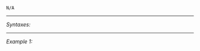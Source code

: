 `N/A`


---
*Syntaxes:*

<!-- [] call `BIS_fnc_moduleRespawnPosition` -->

---
*Example 1:*

<!-- 
```sqf
[] call BIS_fnc_moduleRespawnPosition;
``` -->